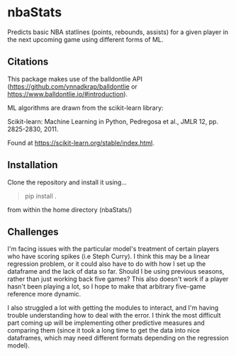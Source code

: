 # nbaStats
Predicts basic NBA statlines (points, rebounds, assists) for a given player in the next upcoming game using different forms of ML. 

## Citations 

This package makes use of the balldontlie API (https://github.com/ynnadkrap/balldontlie or https://www.balldontlie.io/#introduction). 

ML algorithms are drawn from the scikit-learn library:

Scikit-learn: Machine Learning in Python, Pedregosa et al., JMLR 12, pp. 2825-2830, 2011.

Found at https://scikit-learn.org/stable/index.html. 

## Installation 

Clone the repository and install it using... 

> pip install .

from within the home directory (nbaStats/)

## Challenges 

I'm facing issues with the particular model's treatment of certain players who have scoring spikes (i.e Steph Curry). I think this may be a linear regression problem, or it could also have to do with how I set up the dataframe and the lack of data so far. Should I be using previous seasons, rather than just working back five games? This also doesn't work if a player hasn't been playing a lot, so I hope to make that arbitrary five-game reference more dynamic. 

I also struggled a lot with getting the modules to interact, and I'm having trouble understanding how to deal with the error. I think the most difficult part coming up will be implementing other predictive measures and comparing them (since it took a long time to get the data into nice dataframes, which may need different formats depending on the regression model). 
